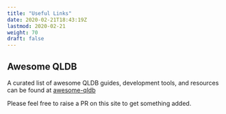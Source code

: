 ```yaml
---
title: "Useful Links"
date: 2020-02-21T18:43:19Z
lastmod: 2020-02-21
weight: 70
draft: false
---
```


## Awesome QLDB

A curated list of awesome QLDB guides, development tools, and resources can be found at [awesome-qldb](https://github.com/mlewis7127/awesome-qldb)

Please feel free to raise a PR on this site to get something added.